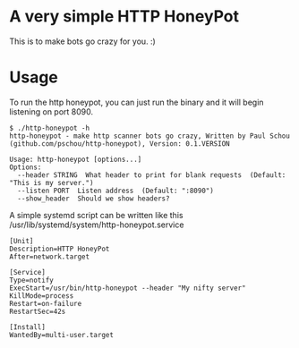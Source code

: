 # A very simple HTTP HoneyPot

This is to make bots go crazy for you.  :)

# Usage

To run the http honeypot, you can just run the binary and it will begin listening on port 8090.

```
$ ./http-honeypot -h
http-honeypot - make http scanner bots go crazy, Written by Paul Schou (github.com/pschou/http-honeypot), Version: 0.1.VERSION

Usage: http-honeypot [options...]
Options:
  --header STRING  What header to print for blank requests  (Default: "This is my server.")
  --listen PORT  Listen address  (Default: ":8090")
  --show_header  Should we show headers?
```


A simple systemd script can be written like this /usr/lib/systemd/system/http-honeypot.service
```
[Unit]
Description=HTTP HoneyPot
After=network.target

[Service]
Type=notify
ExecStart=/usr/bin/http-honeypot --header "My nifty server"
KillMode=process
Restart=on-failure
RestartSec=42s

[Install]
WantedBy=multi-user.target
```
